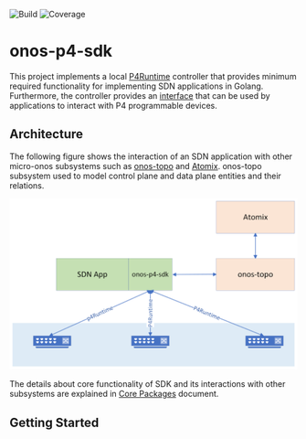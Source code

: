 ![Build](https://github.com/onosproject/onos-p4-sdk/workflows/build/badge.svg)
![Coverage](https://img.shields.io/badge/Coverage-66.4%25-yellow)



<!--
SPDX-FileCopyrightText: 2022 Intel Corporation

SPDX-License-Identifier: Apache-2.0
-->

# onos-p4-sdk
This project implements a local [P4Runtime](https://github.com/p4lang/p4runtime) controller that provides minimum required 
functionality for implementing SDN applications in Golang. Furthermore, the controller provides an [interface](https://github.com/onosproject/onos-p4-sdk/blob/master/pkg/p4rt/sdk.go) 
that can be used by applications to interact with P4 programmable devices. 

## Architecture 
The following figure shows the interaction of an SDN application with other micro-onos subsystems such as
[onos-topo][onos-topo] and [Atomix][Atomix]. onos-topo subsystem
used to model control plane and data plane entities and their relations. 

![design](docs/images/architecture.png)

The details about core functionality of SDK and its interactions with other 
subsystems are explained in [Core Packages](docs/core_functions.md) document. 


## Getting Started


[onos-topo]: https://github.com/onosproject/onos-topo
[Atomix]: https://github.com/atomix







